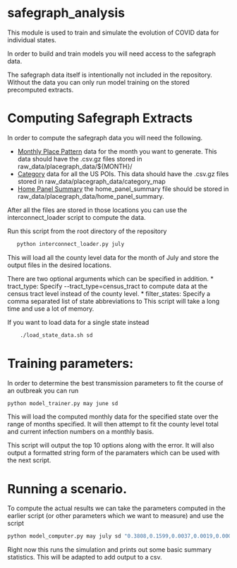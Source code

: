 # safegraph_analysis

This module is used to train and simulate the evolution of COVID data for individual states.

In order to build and train models you will need access to the safegraph data.

The safegraph data itself is intentionally not included in the repository. Without the data you can only run model training on the stored precomputed extracts.

# Computing Safegraph Extracts

In order to compute the safegraph data you will need the following.

   * [Monthly Place Pattern](https://docs.safegraph.com/docs/places-schema#section-patterns) data for the month you want to generate. This data should have the .csv.gz files stored in raw_data/placegraph_data/${MONTH}/
   * [Category](https://docs.safegraph.com/docs#section-core-places) data for all the US POIs. This data should have the .csv.gz files stored in raw_data/placegraph_data/category_map
   * [Home Panel Summary](https://www.safegraph.com/neighborhood-patterns) the home_panel_summary file should be stored in raw_data/placegraph_data/home_panel_summary.

 After all the files are stored in those locations you can use the interconnect_loader script to compute the data.

 Run this script from the root directory of the repository

 ```bash
	python interconnect_loader.py july
 ```

 This will load all the county level data for the month of July and store the output files in the desired locations.

There are two optional arguments which can be specified in addition.
	* tract_type: Specify --tract_type=census_tract to compute data at the census tract level instead of the county level.
	* filter_states: Specify a comma separated list of state abbreviations to 
This script will take a long time and use a lot of memory.

If you want to load data for a single state instead

```bash
	./load_state_data.sh sd
```

# Training parameters:

In order to determine the best transmission parameters to fit the course of an outbreak you can run 

```bash
python model_trainer.py may june sd
```

This will load the computed monthly data for the specified state over the range of months specified. 
It will then attempt to fit the county level total and current infection numbers on a monthly basis.

This script will output the top 10 options along with the error.
It will also output a formatted string form of the paramaters which can be used with the next script.


# Running a scenario.

To compute the actual results we can take the parameters computed in the earlier script (or other parameters which we want to measure)
and use the script

```bash
python model_computer.py may july sd "0.3808,0.1599,0.0037,0.0019,0.0003,0.0024,0.0017"
```

Right now this runs the simulation and prints out some basic summary statistics.
This will be adapted to add output to a csv.

